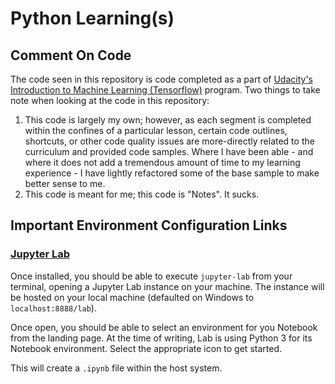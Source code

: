 # Python Learning(s)

## Comment On Code

The code seen in this repository is code completed as a part of [Udacity's Introduction to Machine Learning (Tensorflow)](https://www.udacity.com/course/intro-to-machine-learning-with-tensorflow-nanodegree--nd230?utm_campaign=12712700850_c_individuals) program. Two things to take note when looking at the code in this repository: 

1. This code is largely my own; however, as each segment is completed within the confines of a particular lesson, certain code outlines, shortcuts, or other code quality issues are more-directly related to the curriculum and provided code samples. Where I have been able - and where it does not add a tremendous amount of time to my learning experience - I have lightly refactored some of the base sample to make better sense to me.
2. This code is meant for me; this code is "Notes". It sucks.

## Important Environment Configuration Links

### [Jupyter Lab](https://jupyter.org/install)

Once installed, you should be able to execute `jupyter-lab` from your terminal, opening a Jupyter Lab instance on your machine. The instance will be hosted on your local machine (defaulted on Windows to `localhost:8888/lab`). 

Once open, you should be able to select an environment for you Notebook from the landing page. At the time of writing, Lab is using Python 3 for its Notebook environment. Select the appropriate icon to get started. 

This will create a `.ipynb` file within the host system. 